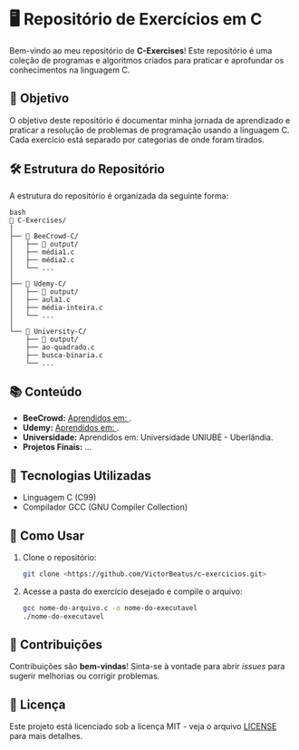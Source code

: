 
# 🖥️ Repositório de Exercícios em C

Bem-vindo ao meu repositório de **C-Exercises**! Este repositório é uma coleção de programas e algoritmos criados para praticar e aprofundar os conhecimentos na linguagem C.

## 🚀 Objetivo

O objetivo deste repositório é documentar minha jornada de aprendizado e praticar a resolução de problemas de programação usando a linguagem C. Cada exercício está separado por categorias de onde foram tirados.

## 🛠️ Estrutura do Repositório

A estrutura do repositório é organizada da seguinte forma:

```
bash
📂 C-Exercises/
│
├── 📂 BeeCrowd-C/
│   ├── 📂 output/
│   ├── média1.c
│   ├── média2.c
│   └── ...
│
├── 📂 Udemy-C/
│   ├── 📂 output/
│   ├── aula1.c
│   ├── média-inteira.c
│   └── ...
│
└── 📂 University-C/
    ├── 📂 output/
    ├── ao-quadrado.c
    ├── busca-binaria.c
    └── ...
```

## 📚 Conteúdo

- **BeeCrowd:** [Aprendidos em: ](https://judge.beecrowd.com/pt).
- **Udemy:** [Aprendidos em: ](https://www.udemy.com/c).
- **Universidade:** Aprendidos em: Universidade UNIUBE - Uberlândia.
- **Projetos Finais:** …

## 🔧 Tecnologias Utilizadas

- Linguagem C (C99)
- Compilador GCC (GNU Compiler Collection)

## 🏁 Como Usar

1. Clone o repositório:
    
    ```bash
    git clone <https://github.com/VictorBeatus/c-exercicios.git>
    
    ```
    
2. Acesse a pasta do exercício desejado e compile o arquivo:
    
    ```bash
    gcc nome-do-arquivo.c -o nome-do-executavel
    ./nome-do-executavel
    
    ```
    

## 📝 Contribuições

Contribuições são **bem-vindas**! Sinta-se à vontade para abrir *issues* para sugerir melhorias ou corrigir problemas.

## 📄 Licença

Este projeto está licenciado sob a licença MIT - veja o arquivo [LICENSE](https://www.notion.so/LICENSE) para mais detalhes.
